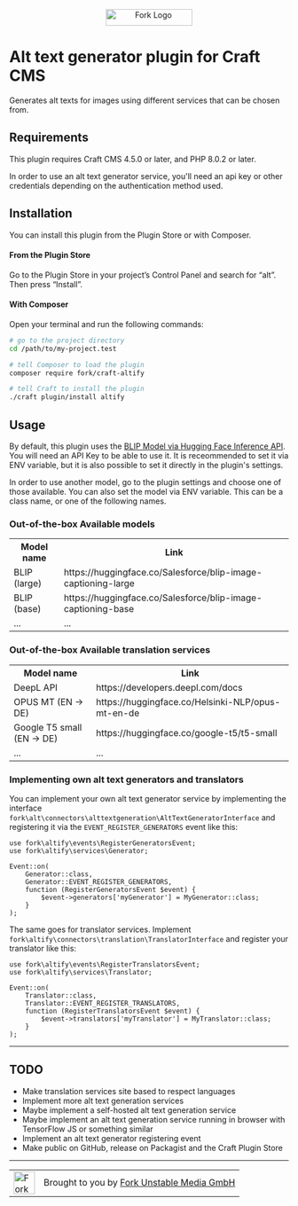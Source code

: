 <div align="center">
  <a href="https://www.fork.de">
    <img src="./assets/fork-logo.png" width="156" height="30" alt="Fork Logo" />
  </a>
</div>

# Alt text generator plugin for Craft CMS

Generates alt texts for images using different services that can be chosen from.

## Requirements

This plugin requires Craft CMS 4.5.0 or later, and PHP 8.0.2 or later.

In order to use an alt text generator service, you'll need an api key or other credentials depending on the
authentication method used.

## Installation

You can install this plugin from the Plugin Store or with Composer.

#### From the Plugin Store

Go to the Plugin Store in your project’s Control Panel and search for “alt”. Then press “Install”.

#### With Composer

Open your terminal and run the following commands:

```bash
# go to the project directory
cd /path/to/my-project.test

# tell Composer to load the plugin
composer require fork/craft-altify

# tell Craft to install the plugin
./craft plugin/install altify
```

## Usage

By default, this plugin uses the [BLIP Model via Hugging Face Inference API](https://huggingface.co/Salesforce/blip-image-captioning-large).
You will need an API Key to be able to use it. It is receommended to set it via ENV variable, but it is also possible to
set it directly in the plugin's settings.

In order to use another model, go to the plugin settings and choose one of those available.
You can also set the model via ENV variable. This can be a class name, or one of the following names.

### Out-of-the-box Available models

<table>
    <tr>
        <th>Model name</th>
        <th>Link</th>
    </tr>
    <tr>
        <td>BLIP (large)</td>
        <td><a>https://huggingface.co/Salesforce/blip-image-captioning-large</a></td>
    </tr>
    <tr>
        <td>BLIP (base)</td>
        <td><a>https://huggingface.co/Salesforce/blip-image-captioning-base</a></td>
    </tr>
    <tr>
        <td>...</td>
        <td>...</td>
    </tr>
</table>

### Out-of-the-box Available translation services

<table>
    <tr>
        <th>Model name</th>
        <th>Link</th>
    </tr>
    <tr>
        <td>DeepL API</td>
        <td><a>https://developers.deepl.com/docs</a></td>
    </tr>
    <tr>
        <td>OPUS MT (EN → DE)</td>
        <td><a>https://huggingface.co/Helsinki-NLP/opus-mt-en-de</a></td>
    </tr>
    <tr>
        <td>Google T5 small (EN → DE)</td>
        <td><a>https://huggingface.co/google-t5/t5-small</a></td>
    </tr>
    <tr>
        <td>...</td>
        <td>...</td>
    </tr>
</table>

### Implementing own alt text generators and translators

You can implement your own alt text generator service by implementing the interface
`fork\alt\connectors\alttextgeneration\AltTextGeneratorInterface` and registering it via the `EVENT_REGISTER_GENERATORS`
event like this:

```
use fork\altify\events\RegisterGeneratorsEvent;
use fork\altify\services\Generator;

Event::on(
    Generator::class,
    Generator::EVENT_REGISTER_GENERATORS,
    function (RegisterGeneratorsEvent $event) {
        $event->generators['myGenerator'] = MyGenerator::class;
    }
);
```

The same goes for translator services. Implement `fork\altify\connectors\translation\TranslatorInterface` and register
your translator like this:

```
use fork\altify\events\RegisterTranslatorsEvent;
use fork\altify\services\Translator;

Event::on(
    Translator::class,
    Translator::EVENT_REGISTER_TRANSLATORS,
    function (RegisterTranslatorsEvent $event) {
        $event->translators['myTranslator'] = MyTranslator::class;
    }
);
```

---

## TODO

* Make translation services site based to respect languages
* Implement more alt text generation services
* Maybe implement a self-hosted alt text generation service
* Maybe implement an alt text generation service running in browser with TensorFlow JS or something similar
* Implement an alt text generator registering event
* Make public on GitHub, release on Packagist and the Craft Plugin Store

---

<table>
  <tr>
    <td><a href="https://www.fork.de"><img src="./assets/heart.png" width="38" height="41" alt="Fork Logo" /></a></td>
    <td>Brought to you by <a href="https://www.fork.de">Fork Unstable Media GmbH</a></td>
  </tr>
</table>
